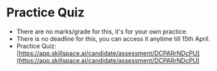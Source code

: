 # Practice Quiz

* There are no marks/grade for this, it's for your own practice.&#x20;
* There is no deadline for this, you can access it anytime till 15th April.
* Practice Quiz: [https://app.skillspace.ai/candidate/assessment/DCPARrNDcPU](https://app.skillspace.ai/candidate/assessment/DCPARrNDcPU)
